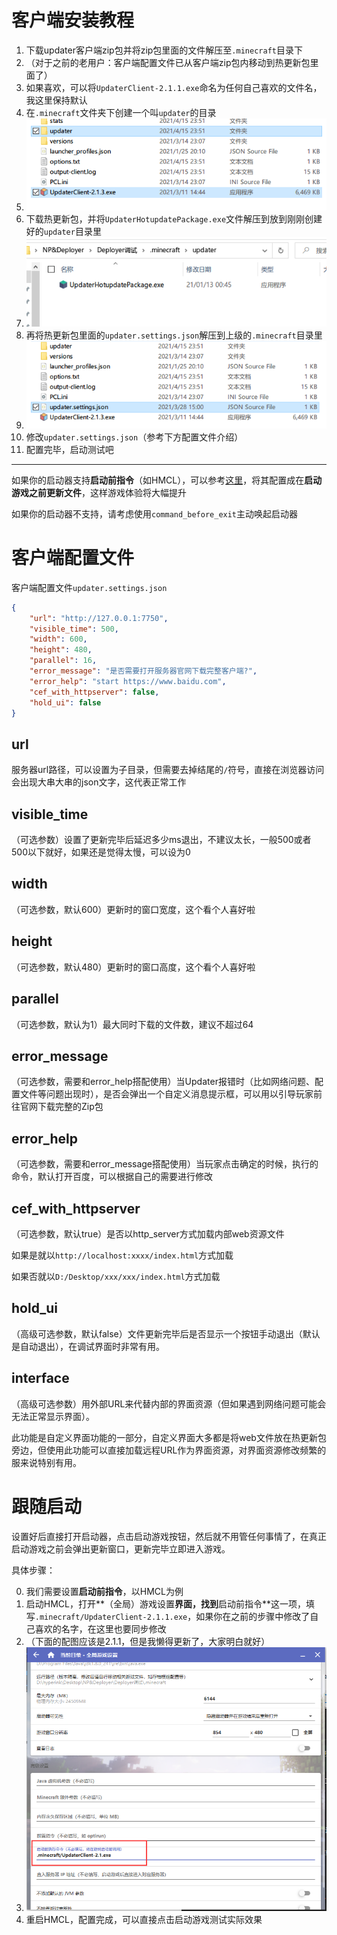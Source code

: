 # 客户端安装教程

1. 下载updater客户端zip包并将zip包里面的文件解压至`.minecraft`目录下
2. （对于之前的老用户：客户端配置文件已从客户端zip包内移动到热更新包里面了）
3. 如果喜欢，可以将`UpdaterClient-2.1.1.exe`命名为任何自己喜欢的文件名，我这里保持默认
4. 在`.minecraft`文件夹下创建一个叫`updater`的目录
5. ![客户端部署_解压到.mc下](客户端安装教程/客户端部署_解压到.mc下.png)
6. 下载热更新包，并将`UpdaterHotupdatePackage.exe`文件解压到放到刚刚创建好的`updater`目录里
7. ![1.4客户端部署_updater文件夹里](客户端安装教程/客户端部署_updater文件夹里.png)
8. 再将热更新包里面的`updater.settings.json`解压到上级的`.minecraft`目录里
9. ![客户端部署_解压到配置文件](客户端安装教程/客户端部署_解压到配置文件.png)
10. 修改`updater.settings.json`（参考下方配置文件介绍）
11. 配置完毕，启动测试吧

---

 如果你的启动器支持**启动前指令**（如HMCL），可以参考[这里](#跟随启动)，将其配置成在**启动游戏之前更新文件**，这样游戏体验将大幅提升

如果你的启动器不支持，请考虑使用`command_before_exit`主动唤起启动器

# 客户端配置文件

客户端配置文件`updater.settings.json`

```json
{
    "url": "http://127.0.0.1:7750",
    "visible_time": 500,
    "width": 600,
    "height": 480,
    "parallel": 16,
    "error_message": "是否需要打开服务器官网下载完整客户端?",
    "error_help": "start https://www.baidu.com",
    "cef_with_httpserver": false,
    "hold_ui": false
}
```

## url

服务器url路径，可以设置为子目录，但需要去掉结尾的`/`符号，直接在浏览器访问会出现大串大串的json文字，这代表正常工作

## visible_time

（可选参数）设置了更新完毕后延迟多少ms退出，不建议太长，一般500或者500以下就好，如果还是觉得太慢，可以设为0

## width

（可选参数，默认600）更新时的窗口宽度，这个看个人喜好啦

## height

（可选参数，默认480）更新时的窗口高度，这个看个人喜好啦

## parallel

（可选参数，默认为1）最大同时下载的文件数，建议不超过64

## error_message

（可选参数，需要和error_help搭配使用）当Updater报错时（比如网络问题、配置文件等问题出现时），是否会弹出一个自定义消息提示框，可以用以引导玩家前往官网下载完整的Zip包

## error_help

（可选参数，需要和error_message搭配使用）当玩家点击确定的时候，执行的命令，默认打开百度，可以根据自己的需要进行修改

## cef_with_httpserver

（可选参数，默认true）是否以http_server方式加载内部web资源文件

如果是就以`http://localhost:xxxx/index.html`方式加载

如果否就以`D:/Desktop/xxx/xxx/index.html`方式加载

## hold_ui

（高级可选参数，默认false）文件更新完毕后是否显示一个按钮手动退出（默认是自动退出），在调试界面时非常有用。

## interface

（高级可选参数）用外部URL来代替内部的界面资源（但如果遇到网络问题可能会无法正常显示界面）。

此功能是自定义界面功能的一部分，自定义界面大多都是将web文件放在热更新包旁边，但使用此功能可以直接加载远程URL作为界面资源，对界面资源修改频繁的服来说特别有用。



# 跟随启动

设置好后直接打开启动器，点击启动游戏按钮，然后就不用管任何事情了，在真正启动游戏之前会弹出更新窗口，更新完毕立即进入游戏。

具体步骤：

0. 我们需要设置**启动前指令**，以HMCL为例
1. 启动HMCL，打开**（全局）游戏设置**界面，找到**启动前指令**这一项，填写`.minecraft/UpdaterClient-2.1.1.exe`，如果你在之前的步骤中修改了自己喜欢的名字，在这里也要同步修改
2. （下面的配图应该是2.1.1，但是我懒得更新了，大家明白就好）
3. ![hmcl-precalled-command](客户端安装教程/hmcl-precalled-command.png)
4. 重启HMCL，配置完成，可以直接点击启动游戏测试实际效果